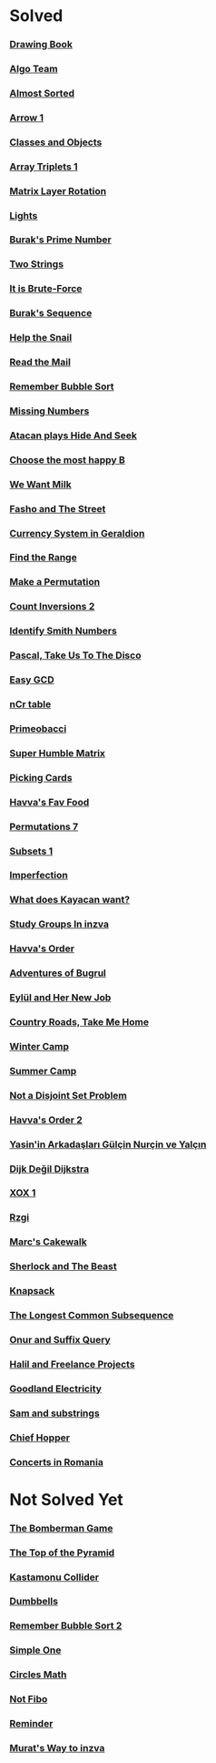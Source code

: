 ﻿# Solved

### [Drawing Book](https://www.hackerrank.com/contests/inzva-01-intro-online-2018/challenges/drawing-book)

### [Algo Team](https://www.hackerrank.com/contests/inzva-01-intro-online-2018/challenges/algo-team)

### [Almost Sorted](https://www.hackerrank.com/contests/inzva-01-intro-online-2018/challenges/almost-sorted)

### [Arrow 1](https://www.hackerrank.com/contests/inzva-01-intro-online-2018/challenges/arrow-1-1)

### [Classes and Objects](https://www.hackerrank.com/contests/inzva-01-intro-online-2018/challenges/classes-objects)

### [Array Triplets 1](https://www.hackerrank.com/contests/inzva-01-intro-online-2018/challenges/array-triplets-1)

### [Matrix Layer Rotation](https://www.hackerrank.com/contests/inzva-01-intro-online-2018/challenges/matrix-rotation-algo)

### [Lights](https://www.hackerrank.com/contests/inzva-01-intro-onsite-2018/challenges/lights-1)

### [Burak's Prime Number](https://www.hackerrank.com/contests/inzva-01-intro-onsite-2018/challenges/buraks-prime-number)

### [Two Strings](https://www.hackerrank.com/contests/inzva-01-intro-onsite-2018/challenges/two-strings)

### [It is Brute-Force](https://www.hackerrank.com/contests/inzva-01-intro-onsite-2018/challenges/it-is-brute-force)

### [Burak's Sequence](https://www.hackerrank.com/contests/inzva-01-intro-onsite-2018/challenges/buraks-sequence)

### [Help the Snail](https://www.hackerrank.com/contests/inzva-02-algorithm-1-online-2018/challenges/help-the-snail)

### [Read the Mail](https://www.hackerrank.com/contests/inzva-02-algorithm-1-online-2018/challenges/read-the-mail)

### [Remember Bubble Sort](https://www.hackerrank.com/contests/inzva-02-algorithm-1-online-2018/challenges/remember-bubble-sort)

### [Missing Numbers](https://www.hackerrank.com/contests/inzva-02-algorithm-1-online-2018/challenges/missing-numbers)

### [Atacan plays Hide And Seek](https://www.hackerrank.com/contests/inzva-02-algorithm-1-online-2018/challenges/atacan-plays-hide-and-seek)

### [Choose the most happy B](https://www.hackerrank.com/contests/inzva-02-algorithm-1-online-2018/challenges/choose-the-most-happy-b)

### [We Want Milk](https://www.hackerrank.com/contests/inzva-02-algorithm-1-online-2018/challenges/we-want-milk)

### [Fasho and The Street](https://www.hackerrank.com/contests/inzva-02-algorithm-1-online-2018/challenges/fasho-and-street)

### [Currency System in Geraldion](https://www.hackerrank.com/contests/inzva-02-algorithm-1-onsite-2018/challenges/currency-system-in-geraldion)

### [Find the Range](https://www.hackerrank.com/contests/inzva-02-algorithm-1-onsite-2018/challenges/find-the-range)

### [Make a Permutation](https://www.hackerrank.com/contests/inzva-02-algorithm-1-onsite-2018/challenges/permutation-10-2)

### [Count Inversions 2](https://www.hackerrank.com/contests/inzva-02-algorithm-1-onsite-2018/challenges/count-inversions-2)

### [Identify Smith Numbers](https://www.hackerrank.com/contests/inzva-03-math-1-online-2018/challenges/identify-smith-numbers)

### [Pascal, Take Us To The Disco](https://www.hackerrank.com/contests/inzva-03-math-1-online-2018/challenges/pascal-take-us-to-the-disco)

### [Easy GCD](https://www.hackerrank.com/contests/inzva-03-math-1-online-2018/challenges/easy-gcd-1)

### [nCr table](https://www.hackerrank.com/contests/inzva-03-math-1-online-2018/challenges/ncr-table)

### [Primeobacci](https://www.hackerrank.com/contests/inzva-03-math-1-online-2018/challenges/primeobacci)

### [Super Humble Matrix](https://www.hackerrank.com/contests/inzva-03-math-1-online-2018/challenges/super-humble-matrix)

### [Picking Cards](https://www.hackerrank.com/contests/inzva-03-math-1-online-2018/challenges/picking-cards)

### [Havva's Fav Food](https://www.hackerrank.com/contests/inzva-03-math-1-online-2018/challenges/havvas-fav-food)

### [Permutations 7](https://www.hackerrank.com/contests/inzva-03-math-1-onsite-2018/challenges/permutations-7)

### [Subsets 1](https://www.hackerrank.com/contests/inzva-03-math-1-onsite-2018/challenges/subsets-1)

### [Imperfection](https://www.hackerrank.com/contests/inzva-03-math-1-onsite-2018/challenges/imperfection)

### [What does Kayacan want?](https://www.hackerrank.com/contests/inzva-04-graph-1-online-2018/challenges/what-does-kayacan-want)

### [Study Groups In inzva](https://www.hackerrank.com/contests/inzva-04-graph-1-online-2018/challenges/study-groups-in-inzva)

### [Havva's Order](https://www.hackerrank.com/contests/inzva-04-graph-1-online-2018/challenges/havvas-order)

### [Adventures of Bugrul](https://www.hackerrank.com/contests/inzva-04-graph-1-online-2018/challenges/adventures-of-bugrul)

### [Eylül and Her New Job](https://www.hackerrank.com/contests/inzva-04-graph-1-online-2018/challenges/eylul-and-her-new-job)

### [Country Roads, Take Me Home](https://www.hackerrank.com/contests/inzva-04-graph-1-online-2018/challenges/country-roads-take-me-home)

### [Winter Camp](https://www.hackerrank.com/contests/inzva-04-graph-1-online-2018/challenges/winter-camp)

### [Summer Camp](https://www.hackerrank.com/contests/inzva-04-graph-1-online-2018/challenges/summer-camp)

### [Not a Disjoint Set Problem](https://www.hackerrank.com/contests/inzva-04-graph-1-online-2018/challenges/not-a-disjoint-set-problem)

### [Havva's Order 2](https://www.hackerrank.com/contests/inzva-04-graph-1-onsite-2018/challenges/havvas-order-2)

### [Yasin'in Arkadaşları Gülçin Nurçin ve Yalçın](https://www.hackerrank.com/contests/inzva-04-graph-1-onsite-2018/challenges/yasinin-arkadaslari-gulcin-nurcin-ve-yalcin)

### [Dijk Değil Dijkstra](https://www.hackerrank.com/contests/inzva-04-graph-1-onsite-2018/challenges/dijk-degil-dijkstra)

### [XOX 1](https://www.hackerrank.com/contests/inzva-04-graph-1-onsite-2018/challenges/xox-1)

### [Rzgi](https://www.hackerrank.com/contests/inzva-04-graph-1-onsite-2018/challenges/rzgi)

### [Marc's Cakewalk](https://www.hackerrank.com/contests/inzva-05-dp-1-online-2018/challenges/marcs-cakewalk)

### [Sherlock and The Beast](https://www.hackerrank.com/contests/inzva-05-dp-1-online-2018/challenges/sherlock-and-the-beast)

### [Knapsack](https://www.hackerrank.com/contests/inzva-05-dp-1-online-2018/challenges/unbounded-knapsack)

### [The Longest Common Subsequence](https://www.hackerrank.com/contests/inzva-05-dp-1-online-2018/challenges/dynamic-programming-classics-the-longest-common-subsequence)

### [Onur and Suffix Query](https://www.hackerrank.com/contests/inzva-05-dp-1-online-2018/challenges/suffix-query)

### [Halil and Freelance Projects](https://www.hackerrank.com/contests/inzva-05-dp-1-online-2018/challenges/halils-interviews)

### [Goodland Electricity](https://www.hackerrank.com/contests/inzva-05-dp-1-online-2018/challenges/pylons)

### [Sam and substrings](https://www.hackerrank.com/contests/inzva-05-dp-1-online-2018/challenges/sam-and-substrings)

### [Chief Hopper](https://www.hackerrank.com/contests/inzva-05-dp-1-online-2018/challenges/chief-hopper)

### [Concerts in Romania](https://www.hackerrank.com/contests/inzva-05-dp-1-online-2018/challenges/concerts-in-romania)



# Not Solved Yet

### [The Bomberman Game](https://www.hackerrank.com/contests/inzva-01-intro-online-2018/challenges/bomber-man)

### [The Top of the Pyramid](https://www.hackerrank.com/contests/inzva-02-algorithm-1-online-2018/challenges/the-top-of-the-pyramid)

### [Kastamonu Collider](https://www.hackerrank.com/contests/inzva-02-algorithm-1-online-2018/challenges/kastamonu-collider)

### [Dumbbells](https://www.hackerrank.com/contests/inzva-02-algorithm-1-onsite-2018/challenges/dumbbells)

### [Remember Bubble Sort 2](https://www.hackerrank.com/contests/inzva-02-algorithm-1-onsite-2018/challenges/remember-bubble-sort-2)

### [Simple One](https://www.hackerrank.com/contests/inzva-03-math-1-online-2018/challenges/simple-one)

### [Circles Math](https://www.hackerrank.com/contests/inzva-03-math-1-online-2018/challenges/circles-math)

### [Not Fibo](https://www.hackerrank.com/contests/inzva-03-math-1-onsite-2018/challenges/not-fibo)

### [Reminder](https://www.hackerrank.com/contests/inzva-03-math-1-onsite-2018/challenges/reminder)

### [Murat's Way to inzva](https://www.hackerrank.com/contests/inzva-04-graph-1-online-2018/challenges/murats-way-to-inzva)

